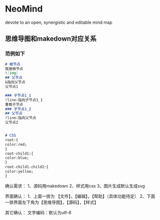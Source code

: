 # NeoMind
devote to an open, synergistic and editable mind map

## 思维导图和makedown对应关系
### 范例如下
```markdown
# 根节点
我是根节点
![img]
## 父节点
&指向父节点
父节点1

### 子节点1_1
!line:指向子节点1_1
重载子节点
### 子节点1_2
## 父节点
!line:指向父节点
父节点2


# CSS
root:{
color:red;
}
root-child1:{
color:blue;
}
root-child1-child2:{
color:yellow;
}
```

确认需求：
1、源码用makedown
2、样式用css
3、图片生成默认生成svg

界面确认：
1、上面一排为 【文件】，【编辑】，【帮助】（具体功能待定）
2、下面一排界面左下角为【思维导图】，【源码】，【样式】

其它确认：
文字编码：默认为utf-8

